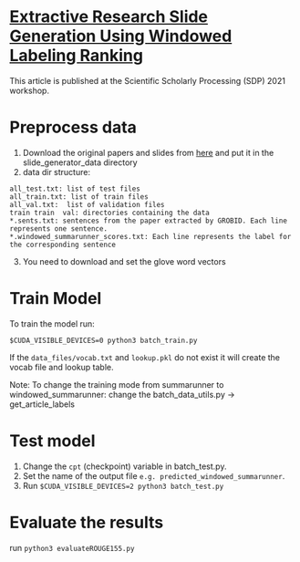 # [Extractive Research Slide Generation Using Windowed Labeling Ranking](https://www.aclweb.org/anthology/2021.sdp-1.11/)
This article is published at the Scientific Scholarly Processing (SDP) 2021 workshop.
# Preprocess data
1. Download the original papers and slides from [here](https://drive.google.com/file/d/1xYHXYoQBa7DJVrq0ePly58ioq2EmmVG8/view) and put it in the slide_generator_data directory
2. data dir structure:
```  
all_test.txt: list of test files
all_train.txt: list of train files
all_val.txt:  list of validation files
train train  val: directories containing the data
*.sents.txt: sentences from the paper extracted by GROBID. Each line represents one sentence.
*.windowed_summarunner_scores.txt: Each line represents the label for the corresponding sentence
```
3. You need to download and set the glove word vectors

# Train Model
To train the model run:

```$CUDA_VISIBLE_DEVICES=0 python3 batch_train.py ```

If the ```data_files/vocab.txt``` and ```lookup.pkl``` do not exist it will 
create the vocab file and lookup table. 

Note: To change the training mode from summarunner to windowed_summarunner:
change the batch_data_utils.py -> get_article_labels

# Test model

1. Change the ```cpt``` (checkpoint) variable in batch_test.py.
2. Set the name of the output
file ```e.g. predicted_windowed_summarunner```.
3. Run
```$CUDA_VISIBLE_DEVICES=2 python3 batch_test.py```

# Evaluate the results
run ```python3 evaluateROUGE155.py```